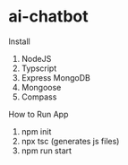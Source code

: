 # ai-chatbot

Install
1. NodeJS
2. Typscript
3. Express MongoDB
4. Mongoose
5. Compass

How to Run App
1. npm init
2. npx tsc (generates js files)
3. npm run start